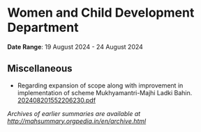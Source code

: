 # Women and Child Development Department

**Date Range**: 19 August 2024 - 24 August 2024


## Miscellaneous
- Regarding expansion of scope along with improvement in implementation of scheme Mukhyamantri-Majhi Ladki Bahin.\
  [202408201552206230.pdf](https://gr.maharashtra.gov.in/Site/Upload/Government%20Resolutions/English/202408201552206230.pdf)


*Archives of earlier summaries are available at http://mahsummary.orgpedia.in/en/archive.html*